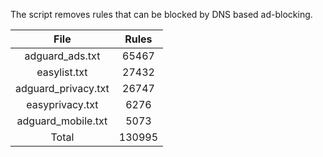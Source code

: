 The script removes rules that can be blocked by DNS based ad-blocking.


| File | Rules |
|:----:|:-----:|
| adguard_ads.txt | 65467 |
| easylist.txt | 27432 |
| adguard_privacy.txt | 26747 |
| easyprivacy.txt | 6276 |
| adguard_mobile.txt | 5073 |
| Total | 130995 |